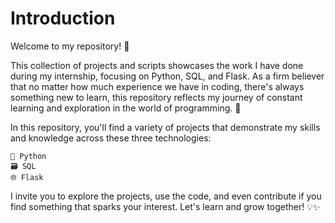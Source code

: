 # Introduction 

Welcome to my repository! 🌟 

This collection of projects and scripts showcases the work I have done during my internship, focusing on Python, SQL, and Flask. As a firm believer that no matter how much experience we have in coding, there's always something new to learn, this repository reflects my journey of constant learning and exploration in the world of programming. 🚀

In this repository, you'll find a variety of projects that demonstrate my skills and knowledge across these three technologies:

    🐍 Python
    🗃️ SQL
    🌐 Flask


I invite you to explore the projects, use the code, and even contribute if you find something that sparks your interest. Let's learn and grow together! 💡✨
